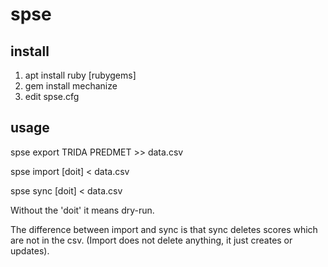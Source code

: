 # spse

## install

1. apt install ruby [rubygems]
2. gem install mechanize
3. edit spse.cfg

## usage

spse export TRIDA PREDMET >> data.csv

spse import [doit] < data.csv

spse sync [doit] < data.csv

Without the 'doit' it means dry-run.

The difference between import and sync is that sync deletes scores which are not in the csv.
(Import does not delete anything, it just creates or updates).
